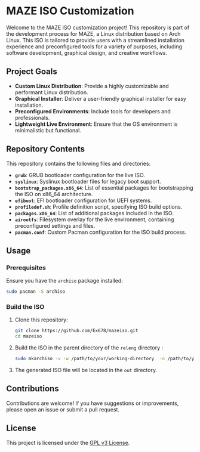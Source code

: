 
# MAZE ISO Customization

Welcome to the MAZE ISO customization project! This repository is part of the development process for MAZE, a Linux distribution based on Arch Linux. This ISO is tailored to provide users with a streamlined installation experience and preconfigured tools for a variety of purposes, including software development, graphical design, and creative workflows.

## Project Goals

- **Custom Linux Distribution**: Provide a highly customizable and performant Linux distribution.
- **Graphical Installer**: Deliver a user-friendly graphical installer for easy installation.
- **Preconfigured Environments**: Include tools for developers and professionals.
- **Lightweight Live Environment**: Ensure that the OS environment is minimalistic but functional.

## Repository Contents

This repository contains the following files and directories:

- **`grub`**: GRUB bootloader configuration for the live ISO.
- **`syslinux`**: Syslinux bootloader files for legacy boot support.
- **`bootstrap_packages.x86_64`**: List of essential packages for bootstrapping the ISO on x86_64 architecture.
- **`efiboot`**: EFI bootloader configuration for UEFI systems.
- **`profiledef.sh`**: Profile definition script, specifying ISO build options.
- **`packages.x86_64`**: List of additional packages included in the ISO.
- **`airootfs`**: Filesystem overlay for the live environment, containing preconfigured settings and files.
- **`pacman.conf`**: Custom Pacman configuration for the ISO build process.

## Usage

### Prerequisites

Ensure you have the `archiso` package installed:

```bash
sudo pacman -S archiso
```

### Build the ISO

1. Clone this repository:
   ```bash
   git clone https://github.com/Ex678/mazeiso.git
   cd mazeiso
   ```

2. Build the ISO in the parent directory of the `releng` directory :
   ```bash
   sudo mkarchiso -v -w /path/to/your/working-directory  -o /path/to/your/working-directory/out
   ```

3. The generated ISO file will be located in the `out` directory.

## Contributions

Contributions are welcome! If you have suggestions or improvements, please open an issue or submit a pull request.

## License

This project is licensed under the [GPL v3 License](LICENSE).
